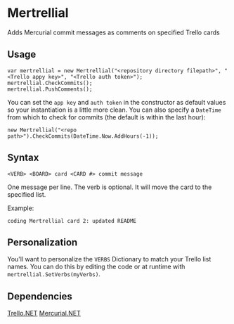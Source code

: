 # Mertrellial

Adds Mercurial commit messages as comments on specified Trello cards

## Usage

```
var mertrellial = new Mertrellial("<repository directory filepath>", "<Trello appy key>", "<Trello auth token>");
mertrellial.CheckCommits();
mertrellial.PushComments();
```

You can set the `app key` and `auth token` in the constructor as default values so your instantiation is a little more clean. You can also specify a `DateTime` from which to check for commits (the default is within the last hour):

`new Mertrellial("<repo path>").CheckCommits(DateTime.Now.AddHours(-1));`

## Syntax

`<VERB> <BOARD> card <CARD #> commit message`

One message per line. The verb is optional. It will move the card to the specified list.

Example:

`coding Mertrellial card 2: updated README`

## Personalization

You'll want to personalize the `VERBS` Dictionary to match your Trello list names. You can do this by editing the code or at runtime with `mertrellial.SetVerbs(myVerbs)`.

## Dependencies

[Trello.NET](https://github.com/dillenmeister/Trello.NET/)
[Mercurial.NET](https://mercurialnet.codeplex.com/)